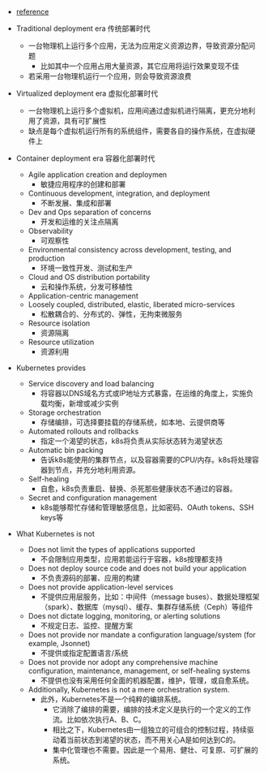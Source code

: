 - [reference](https://kubernetes.io/docs/concepts/overview/what-is-kubernetes/)
- Traditional deployment era 传统部署时代
    - 一台物理机上运行多个应用，无法为应用定义资源边界，导致资源分配问题
        - 比如其中一个应用占用大量资源，其它应用将运行效果变现不佳
    - 若采用一台物理机运行一个应用，则会导致资源浪费
    
- Virtualized deployment era 虚拟化部署时代
    - 一台物理机上运行多个虚拟机，应用间通过虚拟机进行隔离，更充分地利用了资源，具有可扩展性
    - 缺点是每个虚拟机运行所有的系统组件，需要各自的操作系统，在虚拟硬件上
     
- Container deployment era 容器化部署时代
    - Agile application creation and deploymen
        - 敏捷应用程序的创建和部署
    - Continuous development, integration, and deployment
        - 不断发展、集成和部署
    - Dev and Ops separation of concerns
        - 开发和运维的关注点隔离
    - Observability
        - 可观察性
    - Environmental consistency across development, testing, and production
        - 环境一致性开发、测试和生产
    - Cloud and OS distribution portability
        - 云和操作系统，分发可移植性
    - Application-centric management
    - Loosely coupled, distributed, elastic, liberated micro-services
        - 松散耦合的、分布式的、弹性，无拘束微服务
    - Resource isolation
        - 资源隔离
    - Resource utilization
        - 资源利用
        
- Kubernetes provides
    - Service discovery and load balancing
        - 将容器以DNS域名方式或IP地址方式暴露，在运维的角度上，实施负载均衡，新增或减少实例
    - Storage orchestration
        - 存储编排，可选择要挂载的存储系统，如本地、云提供商等
    - Automated rollouts and rollbacks
        - 指定一个渴望的状态，k8s将负责从实际状态转为渴望状态
    - Automatic bin packing
        - 告诉k8s能使用的集群节点，以及容器需要的CPU/内存。k8s将处理容器到节点，并充分地利用资源。
    - Self-healing
        - 自愈，k8s负责重启、替换、杀死那些健康状态不通过的容器。
    - Secret and configuration management
        - k8s能够帮忙存储和管理敏感信息，比如密码、OAuth tokens、SSH keys等
        
- What Kubernetes is not 
    - Does not limit the types of applications supported
        - 不会限制应用类型，应用若能运行于容器，k8s按理都支持
    - Does not deploy source code and does not build your application
        - 不负责源码的部署、应用的构建
    - Does not provide application-level services
        - 不提供应用层服务，比如：中间件（message buses）、数据处理框架（spark）、数据库（mysql）、缓存、集群存储系统（Ceph）等组件
    - Does not dictate logging, monitoring, or alerting solutions
        - 不规定日志、监控、提醒方案
    - Does not provide nor mandate a configuration language/system (for example, Jsonnet)
        - 不提供或指定配置语言/系统
    - Does not provide nor adopt any comprehensive machine configuration, maintenance, management, or self-healing systems
        - 不提供也没有采用任何全面的机器配置，维护，管理，或自愈系统。
    - Additionally, Kubernetes is not a mere orchestration system. 
        - 此外，Kubernetes不是一个纯粹的编排系统。
            - 它消除了编排的需要，编排的技术定义是执行的一个定义的工作流。比如依次执行A、B、C。
            - 相比之下，Kubernetes由一组独立的可组合的控制过程，持续驱动着当前状态到渴望的状态，而不用关心A是如何达到C的。
            - 集中化管理也不需要。因此是一个易用、健壮、可复原、可扩展的系统。